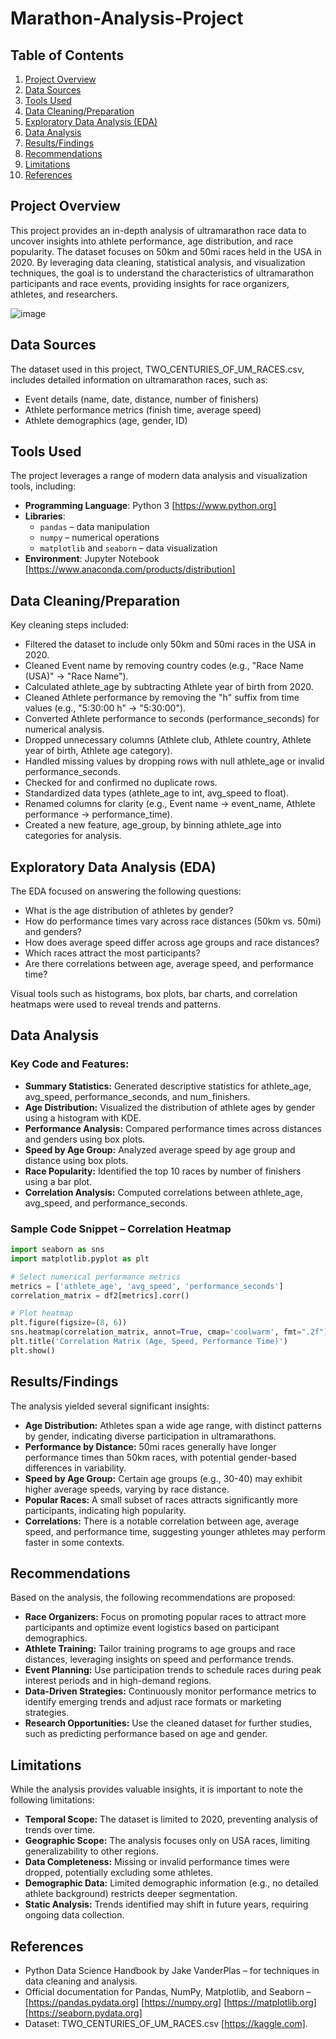 # Marathon-Analysis-Project

## Table of Contents
1. [Project Overview](#project-overview)
2. [Data Sources](#data-sources)
3. [Tools Used](#tools-used)
4. [Data Cleaning/Preparation](#data-cleaningpreparation)
5. [Exploratory Data Analysis (EDA)](#exploratory-data-analysis-eda)
6. [Data Analysis](#data-analysis)
7. [Results/Findings](#resultsfindings)
8. [Recommendations](#recommendations)
9. [Limitations](#limitations)
10. [References](#references)

## Project Overview
This project provides an in-depth analysis of ultramarathon race data to uncover insights into athlete performance, age distribution, and race popularity. The dataset focuses on 50km and 50mi races held in the USA in 2020. By leveraging data cleaning, statistical analysis, and visualization techniques, the goal is to understand the characteristics of ultramarathon participants and race events, providing insights for race organizers, athletes, and researchers.


![image](https://github.com/user-attachments/assets/fac776a3-189f-4885-98bd-e9637020a436)


## Data Sources
The dataset used in this project, TWO_CENTURIES_OF_UM_RACES.csv, includes detailed information on ultramarathon races, such as:

- Event details (name, date, distance, number of finishers)
- Athlete performance metrics (finish time, average speed)
- Athlete demographics (age, gender, ID)

## Tools Used
The project leverages a range of modern data analysis and visualization tools, including:
- **Programming Language**: Python 3 [https://www.python.org]
- **Libraries**:
  - `pandas` – data manipulation
  - `numpy` – numerical operations
  - `matplotlib` and `seaborn` – data visualization
- **Environment**: Jupyter Notebook [https://www.anaconda.com/products/distribution]

## Data Cleaning/Preparation
Key cleaning steps included:

- Filtered the dataset to include only 50km and 50mi races in the USA in 2020.
- Cleaned Event name by removing country codes (e.g., "Race Name (USA)" → "Race Name").
- Calculated athlete_age by subtracting Athlete year of birth from 2020.
- Cleaned Athlete performance by removing the "h" suffix from time values (e.g., "5:30:00 h" → "5:30:00").
- Converted Athlete performance to seconds (performance_seconds) for numerical analysis.
- Dropped unnecessary columns (Athlete club, Athlete country, Athlete year of birth, Athlete age category).
- Handled missing values by dropping rows with null athlete_age or invalid performance_seconds.
- Checked for and confirmed no duplicate rows.
- Standardized data types (athlete_age to int, avg_speed to float).
- Renamed columns for clarity (e.g., Event name → event_name, Athlete performance → performance_time).
- Created a new feature, age_group, by binning athlete_age into categories for analysis.

## Exploratory Data Analysis (EDA)
The EDA focused on answering the following questions:

- What is the age distribution of athletes by gender?
- How do performance times vary across race distances (50km vs. 50mi) and genders?
- How does average speed differ across age groups and race distances?
- Which races attract the most participants?
- Are there correlations between age, average speed, and performance time?

Visual tools such as histograms, box plots, bar charts, and correlation heatmaps were used to reveal trends and patterns.

## Data Analysis
### **Key Code and Features:**

- **Summary Statistics:** Generated descriptive statistics for athlete_age, avg_speed, performance_seconds, and num_finishers.
- **Age Distribution:** Visualized the distribution of athlete ages by gender using a histogram with KDE.
- **Performance Analysis:** Compared performance times across distances and genders using box plots.
- **Speed by Age Group:** Analyzed average speed by age group and distance using box plots.
- **Race Popularity:** Identified the top 10 races by number of finishers using a bar plot.
- **Correlation Analysis:** Computed correlations between athlete_age, avg_speed, and performance_seconds.

### **Sample Code Snippet – Correlation Heatmap**
```python
import seaborn as sns
import matplotlib.pyplot as plt

# Select numerical performance metrics
metrics = ['athlete_age', 'avg_speed', 'performance_seconds']
correlation_matrix = df2[metrics].corr()

# Plot heatmap
plt.figure(figsize=(8, 6))
sns.heatmap(correlation_matrix, annot=True, cmap='coolwarm', fmt=".2f")
plt.title('Correlation Matrix (Age, Speed, Performance Time)')
plt.show()
```

## Results/Findings
The analysis yielded several significant insights:

- **Age Distribution:** Athletes span a wide age range, with distinct patterns by gender, indicating diverse participation in ultramarathons.
- **Performance by Distance:** 50mi races generally have longer performance times than 50km races, with potential gender-based differences in variability.
- **Speed by Age Group:** Certain age groups (e.g., 30-40) may exhibit higher average speeds, varying by race distance.
- **Popular Races:** A small subset of races attracts significantly more participants, indicating high popularity.
- **Correlations:** There is a notable correlation between age, average speed, and performance time, suggesting younger athletes may perform faster in some contexts.

## Recommendations
Based on the analysis, the following recommendations are proposed:

- **Race Organizers:** Focus on promoting popular races to attract more participants and optimize event logistics based on participant demographics.
- **Athlete Training:** Tailor training programs to age groups and race distances, leveraging insights on speed and performance trends.
- **Event Planning:** Use participation trends to schedule races during peak interest periods and in high-demand regions.
- **Data-Driven Strategies:** Continuously monitor performance metrics to identify emerging trends and adjust race formats or marketing strategies.
- **Research Opportunities:** Use the cleaned dataset for further studies, such as predicting performance based on age and gender.

## Limitations
While the analysis provides valuable insights, it is important to note the following limitations:

- **Temporal Scope:** The dataset is limited to 2020, preventing analysis of trends over time.
- **Geographic Scope:** The analysis focuses only on USA races, limiting generalizability to other regions.
- **Data Completeness:** Missing or invalid performance times were dropped, potentially excluding some athletes.
- **Demographic Data:** Limited demographic information (e.g., no detailed athlete background) restricts deeper segmentation.
- **Static Analysis:** Trends identified may shift in future years, requiring ongoing data collection.

## References
- Python Data Science Handbook by Jake VanderPlas – for techniques in data cleaning and analysis.
- Official documentation for Pandas, NumPy, Matplotlib, and Seaborn – [https://pandas.pydata.org] [https://numpy.org] [https://matplotlib.org] [https://seaborn.pydata.org]
- Dataset: TWO_CENTURIES_OF_UM_RACES.csv [https://kaggle.com].
